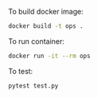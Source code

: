 To build docker image:
```bash
docker build -t ops .
```

To run container:
```bash
docker run -it --rm ops
```


To test:
```bash
pytest test.py
```
